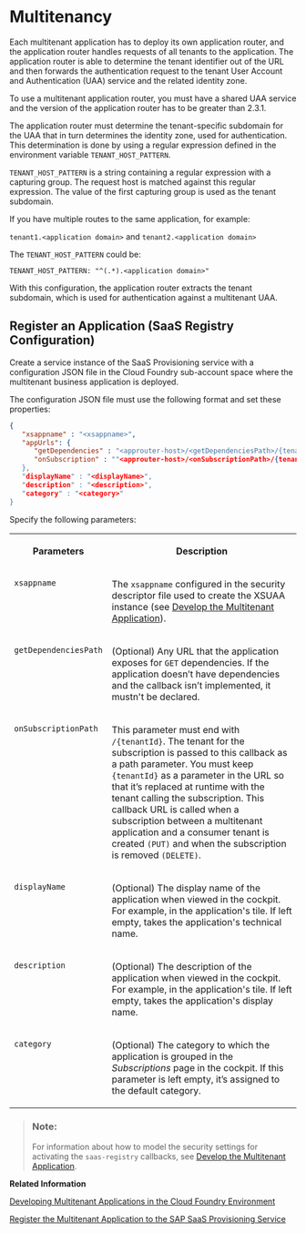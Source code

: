 <!-- loio5310fc31caad4707be9126377e144627 -->

# Multitenancy

Each multitenant application has to deploy its own application router, and the application router handles requests of all tenants to the application. The application router is able to determine the tenant identifier out of the URL and then forwards the authentication request to the tenant User Account and Authentication \(UAA\) service and the related identity zone.

To use a multitenant application router, you must have a shared UAA service and the version of the application router has to be greater than 2.3.1.

The application router must determine the tenant-specific subdomain for the UAA that in turn determines the identity zone, used for authentication. This determination is done by using a regular expression defined in the environment variable `TENANT_HOST_PATTERN`.

`TENANT_HOST_PATTERN` is a string containing a regular expression with a capturing group. The request host is matched against this regular expression. The value of the first capturing group is used as the tenant subdomain.

If you have multiple routes to the same application, for example:

`tenant1.<application domain>` and `tenant2.<application domain>`

The `TENANT_HOST_PATTERN` could be:

`TENANT_HOST_PATTERN: "^(.*).<application domain>"`

With this configuration, the application router extracts the tenant subdomain, which is used for authentication against a multitenant UAA.



<a name="loio5310fc31caad4707be9126377e144627__section_a4v_m4y_1jb"/>

## Register an Application \(SaaS Registry Configuration\)

Create a service instance of the SaaS Provisioning service with a configuration JSON file in the Cloud Foundry sub-account space where the multitenant business application is deployed.

The configuration JSON file must use the following format and set these properties:

```json
{
   "xsappname" : "<xsappname>",
   "appUrls": {
      "getDependencies" : "<approuter-host>/<getDependenciesPath>/{tenantId}",
      "onSubscription" : ""<approuter-host>/<onSubscriptionPath>/{tenantId}"
   },
   "displayName" : "<displayName>",
   "description" : "<description>",
   "category" : "<category>"
}
```

Specify the following parameters:


<table>
<tr>
<th valign="top">

Parameters



</th>
<th valign="top">

Description



</th>
</tr>
<tr>
<td valign="top">

`xsappname`



</td>
<td valign="top">

The `xsappname` configured in the security descriptor file used to create the XSUAA instance \(see [Develop the Multitenant Application](develop-the-multitenant-application-ff54047.md)\).



</td>
</tr>
<tr>
<td valign="top">

`getDependenciesPath`



</td>
<td valign="top">

\(Optional\) Any URL that the application exposes for `GET` dependencies. If the application doesn’t have dependencies and the callback isn’t implemented, it mustn't be declared.



</td>
</tr>
<tr>
<td valign="top">

`onSubscriptionPath`



</td>
<td valign="top">

This parameter must end with `/{tenantId}`. The tenant for the subscription is passed to this callback as a path parameter. You must keep `{tenantId}` as a parameter in the URL so that it’s replaced at runtime with the tenant calling the subscription. This callback URL is called when a subscription between a multitenant application and a consumer tenant is created `(PUT)` and when the subscription is removed `(DELETE)`.



</td>
</tr>
<tr>
<td valign="top">

`displayName`



</td>
<td valign="top">

\(Optional\) The display name of the application when viewed in the cockpit. For example, in the application's tile. If left empty, takes the application's technical name.



</td>
</tr>
<tr>
<td valign="top">

`description`



</td>
<td valign="top">

\(Optional\) The description of the application when viewed in the cockpit. For example, in the application's tile. If left empty, takes the application's display name.



</td>
</tr>
<tr>
<td valign="top">

`category`



</td>
<td valign="top">

\(Optional\) The category to which the application is grouped in the *Subscriptions* page in the cockpit. If this parameter is left empty, it’s assigned to the default category.



</td>
</tr>
</table>

> ### Note:  
> For information about how to model the security settings for activating the `saas-registry` callbacks, see [Develop the Multitenant Application](develop-the-multitenant-application-ff54047.md).

**Related Information**  


[Developing Multitenant Applications in the Cloud Foundry Environment](developing-multitenant-applications-in-the-cloud-foundry-environment-5e8a2b7.md "In the Cloud Foundry environment, you can develop and run multitenant applications, and share them with multiple consumers simultaneously on SAP BTP.")

[Register the Multitenant Application to the SAP SaaS Provisioning Service](register-the-multitenant-application-to-the-sap-saas-provisioning-service-3971151.md "To make a multitenant application available for subscription to SaaS consumer tenants, you (the application provider) must register the application in the Cloud Foundry environment via the SaaS Provisioning Service (technical name: saas-registry).")

